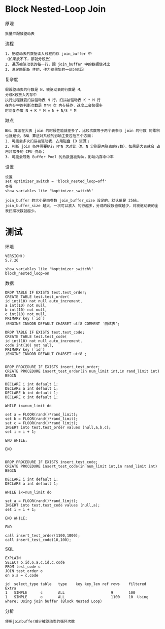 
# Block Nested-Loop Join

原理

	批量匹配被驱动表

流程

	1. 把驱动表的数据读入线程内存 join_buffer 中
	（如果放不下，那就分段放）
	2. 遍历被驱动表的每一行，跟 join_buffer 中的数据做对比
	3. 满足匹配条 件的，作为结果集的一部分返回


复杂度

	假设驱动表的行数是 N，被驱动表的行数是 M。
	分成K段放入内存中
	执行过程就要扫描驱动表 N 行，扫描被驱动表 K * M 行
	在内存中的判断次数是 M*N 次 内存操作，速度上会快很多
	时间复杂度 N + K * M = N + N/S * M 

缺点

	BNL 算法在大表 join 的时候性能就差多了，比较次数等于两个表参与 join 的行数 的乘积	
	也就是说，BNL 算法对系统的影响主要包括三个方面：
	1. 可能会多次扫描被驱动表，占用磁盘 IO 资源； 
	2. 判断 join 条件需要执行 M*N 次对比（M、N 分别是两张表的行数），如果是大表就会 占用非常多的 CPU 资源； 
	3. 可能会导致 Buffer Pool 的热数据被淘汰，影响内存命中率


设置

	设置
	set optimizer_switch = 'block_nested_loop=off'
	查看
	show variables like '%optimizer_switch%' 
	
	join_buffer 的大小是由参数 join_buffer_size 设定的，默认值是 256k。
	join_buffer_size 越大，一次可以放入 的行越多，分成的段数也就越少，对被驱动表的全表扫描次数就越少。


# 测试

环境

	VERSION()
	5.7.26
	
	show variables like '%optimizer_switch%' 
	block_nested_loop=on

数据

	DROP TABLE IF EXISTS test.test_order;
	CREATE TABLE test.test_order(
	id int(10) not null auto_increment,
	a int(10) not null,
	b int(10) not null,
	c int(10) not null,
	PRIMARY key (`id`)
	)ENGINE INNODB DEFAULT CHARSET utf8 COMMENT '测试表';
	
	DROP TABLE IF EXISTS test.test_code;
	CREATE TABLE test.test_code(
	id int(10) not null auto_increment,
	code int(10) not null,
	PRIMARY key (`id`)
	)ENGINE INNODB DEFAULT CHARSET utf8 ;

	
	DROP PROCEDURE IF EXISTS insert_test_order;
	CREATE PROCEDURE insert_test_order(in num_limit int,in rand_limit int)
	BEGIN

	DECLARE i int default 1;
	DECLARE a int default 1;
	DECLARE b int default 1;
	DECLARE c int default 1;

	WHILE i<=num_limit do

	set a = FLOOR(rand()*rand_limit);
	set b = FLOOR(rand()*rand_limit);
	set c = FLOOR(rand()*rand_limit);
	INSERT into test.test_order values (null,a,b,c);
	set i = i + 1;

	END WHILE;

	END

	
	DROP PROCEDURE IF EXISTS insert_test_code;
	CREATE PROCEDURE insert_test_code(in num_limit int,in rand_limit int)
	BEGIN

	DECLARE i int default 1;
	DECLARE a int default 1;

	WHILE i<=num_limit do

	set a = FLOOR(rand()*rand_limit);
	INSERT into test.test_code values (null,a);
	set i = i + 1;

	END WHILE;

	END

	call insert_test_order(1100,1000);
	call insert_test_code(10,100);


SQL 

	EXPLAIN	
	SELECT o.id,o.a,c.id,c.code
	FROM test_code c
	JOIN test_order o
	on o.a = c.code

	id	select_type	table	type	key	key_len	ref	rows	filtered	Extra
	1	SIMPLE		c		ALL						9		100	
	1	SIMPLE		o		ALL						1100	10	Using where; Using join buffer (Block Nested Loop)

分析

	使用joinbuffer减少被驱动表的循环次数











	
